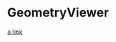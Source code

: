 # GeometryViewer
[a link](https://github.com/AsionNguyen/GeometryViewer/blob/main/4_4.820_0.046.vtp)
